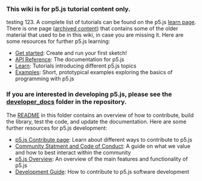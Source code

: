 ### This wiki is for p5.js tutorial content only.
testing 123.
A complete list of tutorials can be found on the p5.js [learn page](http://p5js.org/learn/). There is one page ([archived content](https://github.com/processing/p5.js/wiki/Archived-Content)) that contains some of the older material that used to be in this wiki, in case you are missing it. Here are some resources for further p5.js learning:
* [Get started](http://p5js.org/get-started/): Create and run your first sketch!  
* [API Reference](http://p5js.org/reference): The documentation for p5.js
* [Learn](http://p5js.org/learn/): Tutorials introducing different p5.js topics
* [Examples](http://p5js.org/examples/): Short, prototypical examples exploring the basics of programming with p5.js

### If you are interested in developing p5.js, please see the [developer_docs](https://github.com/processing/p5.js/tree/master/developer_docs) folder in the repository.
The [README](https://github.com/processing/p5.js/blob/master/developer_docs/README.md) in this folder contains an overview of how to contribute, build the library, test the code, and update the documentation. Here are some further resources for p5.js development:

* [p5.js Contribute page](http://p5js.org/community/): Learn about different ways to contribute to p5.js
* [Community Statment and Code of Conduct](https://github.com/processing/p5.js/blob/master/CODE_OF_CONDUCT.md): A guide on what we value and how to best interact within the community
* [p5.js Overview](https://github.com/processing/p5.js/wiki/p5.js-overview): An overview of the main features and functionality of p5.js
* [Development Guide](https://github.com/processing/p5.js/tree/master/developer_docs): How to contribute to p5.js software development
